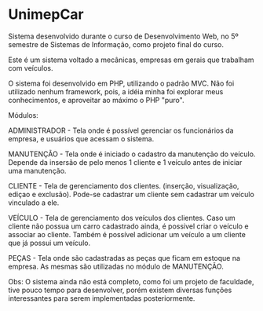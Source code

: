 # UnimepCar

Sistema desenvolvido durante o curso de Desenvolvimento Web, no 5º semestre de Sistemas de Informação, como projeto final do curso.

Este é um sistema voltado a mecânicas, empresas em gerais que trabalham com veículos.

O sistema foi desenvolvido em PHP, utilizando o padrão MVC. Não foi utilizado nenhum framework, pois, a idéia minha foi explorar
meus conhecimentos, e aproveitar ao máximo o PHP "puro".

Módulos:

ADMINISTRADOR - Tela onde é possível gerenciar os funcionários da empresa, e usuários que acessam o sistema.

MANUTENÇÃO - Tela onde é iniciado o cadastro da manutenção do veículo. Depende da insersão de pelo menos 1 cliente e 1 veículo antes de
iniciar uma manutenção.

CLIENTE - Tela de gerenciamento dos clientes. (inserção, visualização, ediçao e exclusão). Pode-se cadastrar um cliente sem cadastrar um
veículo vinculado a ele.

VEÍCULO - Tela de gerenciamento dos veículos dos clientes. Caso um cliente não possua um carro cadastrado ainda, é possivel criar o veículo
e associar ao cliente. Também é possível adicionar um veículo a um cliente que já possui um veículo.

PEÇAS - Tela onde são cadastradas as peças que ficam em estoque na empresa. As mesmas são utilizadas no módulo de MANUTENÇÃO.

Obs: O sistema ainda não está completo, como foi um projeto de faculdade, tive pouco tempo para desenvolver, porém existem diversas
funções interessantes para serem implementadas posteriormente.


